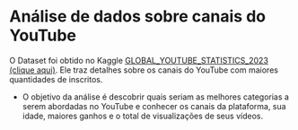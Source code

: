 # Análise de dados sobre canais do YouTube
O Dataset foi obtido no Kaggle [GLOBAL_YOUTUBE_STATISTICS_2023 (clique aqui)](https://www.kaggle.com/datasets/nelgiriyewithana/global-youtube-statistics-2023). Ele traz detalhes sobre os canais do YouTube com maiores quantidades de inscritos.
* O objetivo da análise é descobrir quais seriam as melhores categorias a serem abordadas no YouTube e conhecer os canais da plataforma, sua idade, maiores ganhos e o total de visualizações de seus vídeos.
